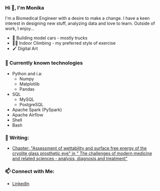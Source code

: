 ### Hi 👋, I'm Monika
I'm a Biomedical Engineer with a desire to make a change. I have a keen interest in designing new stuff, analyzing data and love to learn. Outside of work, I enjoy...

* 🚙 Building model cars - mostly trucks
* 🧗‍♀️ Indoor Climbing - my preferred style of exercise
* 🖌️ Digital Art


### 🧠 Currently known technologies
* Python and i.a:
  * Numpy
  * Matplotlib
  * Pandas
* SQL
  * MySQL
  * PostgreSQL
* Apache Spark (PySpark)
* Apache Airflow
* Shell
* Bash

### 📝 Writing:

- [Chapter: "Assessment of wettability and surface free energy of the cryolite glass prosthetic eye" in " The challenges of modern medicine and related sciences - analysis, diagnosis and treatment"](https://bc.wydawnictwo-tygiel.pl/publikacja/DE7E23E4-3EB8-C6DA-7EAE-4E23F3259B0A)


### 📫 Connect with Me: 

* [LinkedIn](https://linkedin.com/in/monika-glaz)
